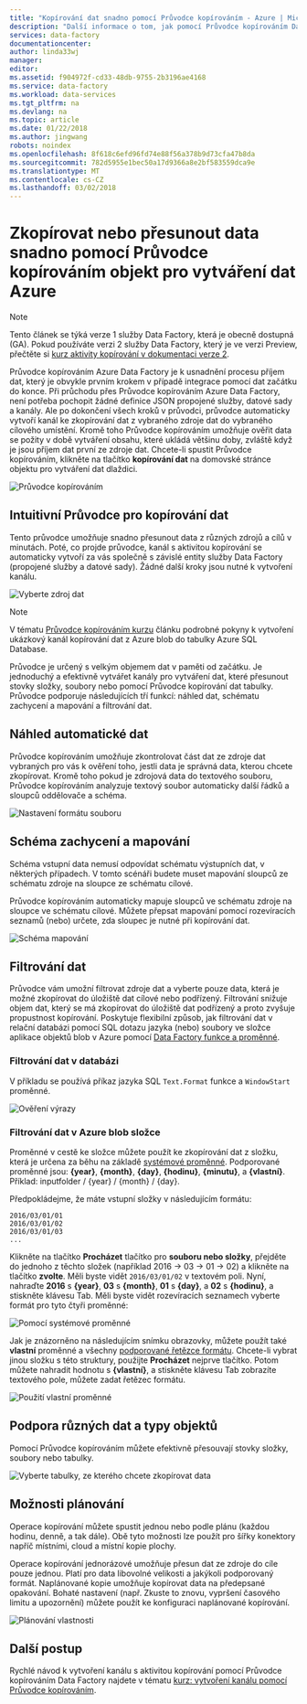 ```yaml
---
title: "Kopírování dat snadno pomocí Průvodce kopírováním - Azure | Microsoft Docs"
description: "Další informace o tom, jak pomocí Průvodce kopírováním Data Factory ke zkopírování dat z podporovaných zdrojů dat do jímky."
services: data-factory
documentationcenter: 
author: linda33wj
manager: 
editor: 
ms.assetid: f904972f-cd33-48db-9755-2b3196ae4168
ms.service: data-factory
ms.workload: data-services
ms.tgt_pltfrm: na
ms.devlang: na
ms.topic: article
ms.date: 01/22/2018
ms.author: jingwang
robots: noindex
ms.openlocfilehash: 8f618c6efd96fd74e88f56a378b9d73cfa47b8da
ms.sourcegitcommit: 782d5955e1bec50a17d9366a8e2bf583559dca9e
ms.translationtype: MT
ms.contentlocale: cs-CZ
ms.lasthandoff: 03/02/2018
---
```

# <a name="copy-or-move-data-easily-with-azure-data-factory-copy-wizard"></a>Zkopírovat nebo přesunout data snadno pomocí Průvodce kopírováním objekt pro vytváření dat Azure
> [!NOTE]
> Tento článek se týká verze 1 služby Data Factory, která je obecně dostupná (GA). Pokud používáte verzi 2 služby Data Factory, který je ve verzi Preview, přečtěte si [kurz aktivity kopírování v dokumentaci verze 2](../quickstart-create-data-factory-dot-net.md). 


Průvodce kopírováním Azure Data Factory je k usnadnění procesu příjem dat, který je obvykle prvním krokem v případě integrace pomocí dat začátku do konce. Při průchodu přes Průvodce kopírováním Azure Data Factory, není potřeba pochopit žádné definice JSON propojené služby, datové sady a kanály. Ale po dokončení všech kroků v průvodci, průvodce automaticky vytvoří kanál ke zkopírování dat z vybraného zdroje dat do vybraného cílového umístění. Kromě toho Průvodce kopírováním umožňuje ověřit data se požity v době vytváření obsahu, které ukládá většinu doby, zvláště když je jsou příjem dat první ze zdroje dat. Chcete-li spustit Průvodce kopírováním, klikněte na tlačítko **kopírování dat** na domovské stránce objektu pro vytváření dat dlaždici.

![Průvodce kopírováním](./media/data-factory-copy-wizard/copy-data-wizard.png)

## <a name="an-intuitive-wizard-for-copying-data"></a>Intuitivní Průvodce pro kopírování dat
Tento průvodce umožňuje snadno přesunout data z různých zdrojů a cílů v minutách. Poté, co projde průvodce, kanál s aktivitou kopírování se automaticky vytvoří za vás společně s závislé entity služby Data Factory (propojené služby a datové sady). Žádné další kroky jsou nutné k vytvoření kanálu.   

![Vyberte zdroj dat](./media/data-factory-copy-wizard/select-data-source-page.png)

> [!NOTE]
> V tématu [Průvodce kopírováním kurzu](data-factory-copy-data-wizard-tutorial.md) článku podrobné pokyny k vytvoření ukázkový kanál kopírování dat z Azure blob do tabulky Azure SQL Database. 
> 
> 

Průvodce je určený s velkým objemem dat v paměti od začátku. Je jednoduchý a efektivně vytvářet kanály pro vytváření dat, které přesunout stovky složky, soubory nebo pomocí Průvodce kopírování dat tabulky. Průvodce podporuje následujících tří funkcí: náhled dat, schématu zachycení a mapování a filtrování dat. 

## <a name="automatic-data-preview"></a>Náhled automatické dat
Průvodce kopírováním umožňuje zkontrolovat část dat ze zdroje dat vybraných pro vás k ověření toho, jestli data je správná data, kterou chcete zkopírovat. Kromě toho pokud je zdrojová data do textového souboru, Průvodce kopírováním analyzuje textový soubor automaticky další řádků a sloupců oddělovače a schéma. 

![Nastavení formátu souboru](./media/data-factory-copy-wizard/file-format-settings.png)

## <a name="schema-capture-and-mapping"></a>Schéma zachycení a mapování
Schéma vstupní data nemusí odpovídat schématu výstupních dat, v některých případech. V tomto scénáři budete muset mapování sloupců ze schématu zdroje na sloupce ze schématu cílové. 

Průvodce kopírováním automaticky mapuje sloupců ve schématu zdroje na sloupce ve schématu cílové. Můžete přepsat mapování pomocí rozevíracích seznamů (nebo) určete, zda sloupec je nutné při kopírování dat.   

![Schéma mapování](./media/data-factory-copy-wizard/schema-mapping.png)

## <a name="filtering-data"></a>Filtrování dat
Průvodce vám umožní filtrovat zdroje dat a vyberte pouze data, která je možné zkopírovat do úložiště dat cílové nebo podřízený. Filtrování snižuje objem dat, který se má zkopírovat do úložiště dat podřízený a proto zvyšuje propustnost kopírování. Poskytuje flexibilní způsob, jak filtrování dat v relační databázi pomocí SQL dotazu jazyka (nebo) soubory ve složce aplikace objektů blob v Azure pomocí [Data Factory funkce a proměnné](data-factory-functions-variables.md).   

### <a name="filtering-of-data-in-a-database"></a>Filtrování dat v databázi
V příkladu se používá příkaz jazyka SQL `Text.Format` funkce a `WindowStart` proměnné. 

![Ověření výrazy](./media/data-factory-copy-wizard/validate-expressions.png)

### <a name="filtering-of-data-in-an-azure-blob-folder"></a>Filtrování dat v Azure blob složce
Proměnné v cestě ke složce můžete použít ke zkopírování dat z složku, která je určena za běhu na základě [systémové proměnné](data-factory-functions-variables.md#data-factory-system-variables). Podporované proměnné jsou: **{year}**, **{month}**, **{day}**, **{hodinu}**, **{minutu}**, a **{vlastní}**. Příklad: inputfolder / {year} / {month} / {day}.

Předpokládejme, že máte vstupní složky v následujícím formátu:

    2016/03/01/01
    2016/03/01/02
    2016/03/01/03
    ...

Klikněte na tlačítko **Procházet** tlačítko pro **souboru nebo složky**, přejděte do jednoho z těchto složek (například 2016 -> 03 -> 01 -> 02) a klikněte na tlačítko **zvolte**. Měli byste vidět `2016/03/01/02` v textovém poli. Nyní, nahraďte **2016** s **{year}**, **03** s **{month}**, **01** s **{day}**, a **02** s **{hodinu}**, a stiskněte klávesu Tab. Měli byste vidět rozevíracích seznamech vyberte formát pro tyto čtyři proměnné:

![Pomocí systémové proměnné](./media/data-factory-copy-wizard/blob-standard-variables-in-folder-path.png)   

Jak je znázorněno na následujícím snímku obrazovky, můžete použít také **vlastní** proměnné a všechny [podporované řetězce formátu](https://msdn.microsoft.com/library/8kb3ddd4.aspx). Chcete-li vybrat jinou složku s této struktury, použijte **Procházet** nejprve tlačítko. Potom můžete nahradit hodnotu s **{vlastní}**, a stiskněte klávesu Tab zobrazíte textového pole, můžete zadat řetězec formátu.     

![Použití vlastní proměnné](./media/data-factory-copy-wizard/blob-custom-variables-in-folder-path.png)

## <a name="support-for-diverse-data-and-object-types"></a>Podpora různých dat a typy objektů
Pomocí Průvodce kopírováním můžete efektivně přesouvají stovky složky, soubory nebo tabulky.

![Vyberte tabulky, ze kterého chcete zkopírovat data](./media/data-factory-copy-wizard/select-tables-to-copy-data.png)

## <a name="scheduling-options"></a>Možnosti plánování
Operace kopírování můžete spustit jednou nebo podle plánu (každou hodinu, denně, a tak dále). Obě tyto možnosti lze použít pro šířky konektory napříč místními, cloud a místní kopie plochy.

Operace kopírování jednorázové umožňuje přesun dat ze zdroje do cíle pouze jednou. Platí pro data libovolné velikosti a jakýkoli podporovaný formát. Naplánované kopie umožňuje kopírovat data na předepsané opakování. Bohaté nastavení (např. Zkuste to znovu, vypršení časového limitu a upozornění) můžete použít ke konfiguraci naplánované kopírování.

![Plánování vlastnosti](./media/data-factory-copy-wizard/scheduling-properties.png)

## <a name="next-steps"></a>Další postup
Rychlé návod k vytvoření kanálu s aktivitou kopírování pomocí Průvodce kopírováním Data Factory najdete v tématu [kurz: vytvoření kanálu pomocí Průvodce kopírováním](data-factory-copy-data-wizard-tutorial.md).

